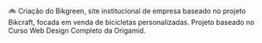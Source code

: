 🚲 Criação do Bikgreen, site institucional de empresa baseado no projeto Bikcraft, focada em venda de bicicletas personalizadas. 
Projeto baseado no Curso Web Design Completo da Origamid.

